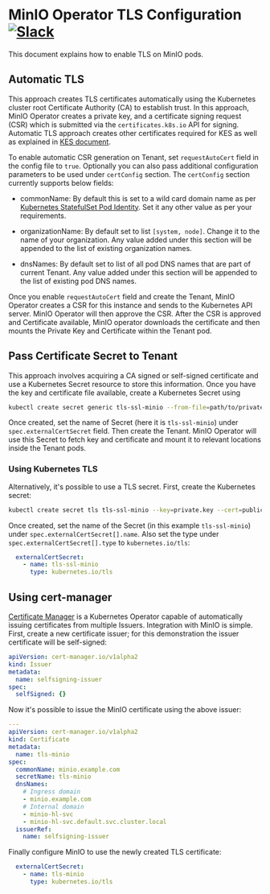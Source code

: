 # MinIO Operator TLS Configuration [![Slack](https://slack.min.io/slack?type=svg)](https://slack.min.io)

This document explains how to enable TLS on MinIO pods.

## Automatic TLS

This approach creates TLS certificates automatically using the Kubernetes cluster root Certificate Authority (CA) to establish trust. In this approach, MinIO Operator creates a private key, and a certificate signing request (CSR) which is submitted via the `certificates.k8s.io` API for signing. Automatic TLS approach creates other certificates required for KES as well as explained in [KES document](./kes.md).

To enable automatic CSR generation on Tenant, set `requestAutoCert` field in the config file to `true`. Optionally you can also pass additional configuration parameters to be used under `certConfig` section. The `certConfig` section currently supports below fields:

- commonName: By default this is set to a wild card domain name as per [Kubernetes StatefulSet Pod Identity](https://kubernetes.io/docs/concepts/workloads/controllers/statefulset/#pod-identity). Set it any other value as per your requirements.

- organizationName: By default set to list `[system, node]`. Change it to the name of your organization. Any value added under this section will be appended to the list of existing organization names.

- dnsNames: By default set to list of all pod DNS names that are part of current Tenant. Any value added under this section will be appended to the list of existing pod DNS names.

Once you enable `requestAutoCert` field and create the Tenant, MinIO Operator creates a CSR for this instance and sends to the Kubernetes API server. MinIO Operator will then approve the CSR. After the CSR is approved and Certificate available, MinIO operator downloads the certificate and then mounts the Private Key and Certificate within the Tenant pod.

## Pass Certificate Secret to Tenant

This approach involves acquiring a CA signed or self-signed certificate and use a Kubernetes Secret resource to store this information. Once you have the key and certificate file available, create a Kubernetes Secret using

```bash
kubectl create secret generic tls-ssl-minio --from-file=path/to/private.key --from-file=path/to/public.crt
```

Once created, set the name of Secret (here it is `tls-ssl-minio`) under `spec.externalCertSecret` field. Then create the Tenant. MinIO Operator will use this Secret to fetch key and certificate and mount it to relevant locations inside the Tenant pods. 

### Using Kubernetes TLS

Alternatively, it's possible to use a TLS secret. First, create the Kubernetes secret:

```bash
kubectl create secret tls tls-ssl-minio --key=private.key --cert=public.crt
```

Once created, set the name of the Secret (in this example `tls-ssl-minio`) under `spec.externalCertSecret[].name`. Also set the type under `spec.externalCertSecret[].type` to `kubernetes.io/tls`:

```yaml
  externalCertSecret:
    - name: tls-ssl-minio
      type: kubernetes.io/tls
```

## Using cert-manager

[Certificate Manager](https://cert-manager.io) is a Kubernetes Operator capable of automatically issuing certificates from multiple Issuers. Integration with MinIO is simple. First, create a new certificate issuer; for this demonstration the issuer certificate will be self-signed:

```yaml
apiVersion: cert-manager.io/v1alpha2
kind: Issuer
metadata:
  name: selfsigning-issuer
spec:
  selfSigned: {}
```

Now it's possible to issue the MinIO certificate using the above issuer:

```yaml
---
apiVersion: cert-manager.io/v1alpha2
kind: Certificate
metadata:
  name: tls-minio
spec:
  commonName: minio.example.com
  secretName: tls-minio
  dnsNames:
    # Ingress domain
    - minio.example.com
    # Internal domain
    - minio-hl-svc
    - minio-hl-svc.default.svc.cluster.local
  issuerRef:
    name: selfsigning-issuer
```

Finally configure MinIO to use the newly created TLS certificate:

```yaml
  externalCertSecret:
    - name: tls-minio
      type: kubernetes.io/tls
```
